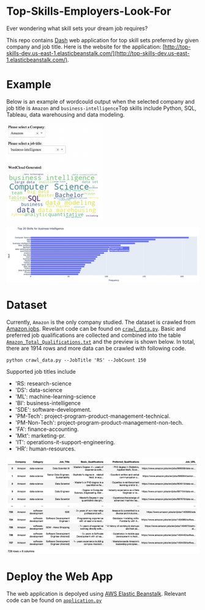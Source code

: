 # Top-Skills-Employers-Look-For

Ever wondering what skill sets your dream job requires?

This repo contains [Dash](https://dash.plotly.com/) web application for top skill sets preferred by given company and job title. Here is the website for the application: [http://top-skills-dev.us-east-1.elasticbeanstalk.com/](http://top-skills-dev.us-east-1.elasticbeanstalk.com/). 


# Example

Below is an example of wordcould output when the selected company and job title is `Amazon` and `business-intelligence`Top skills include Python, SQL, Tableau, data warehousing and data modeling. 

<img src="images/wc.png" width="50%">

![freq](images/freq.png)


# Dataset

Currently, `Amazon` is the only company studied. The dataset is crawled from [Amazon.jobs](https://www.amazon.jobs/en/). Revelant code can be found on [`crawl_data.py`](./crawl_data.py). Basic and preferred job qualifications are collected and combined into the table [`Amazon_Total_Qualifications.txt`](./data/Amazon_Total_Qualifications.txt) and the preview is shown below. In total, there are 1914 rows and more data can be crawled with following code. 

    python crawl_data.py --JobTitle 'RS' --JobCount 150

Supported job titles include
* 'RS: research-science
* 'DS': data-science
* 'ML': machine-learning-science
* 'BI': business-intelligence
* 'SDE': software-development.
* 'PM-Tech': project-program-product-management-technical.
* 'PM-Non-Tech': project-program-product-management-non-tech.
* 'FA': finance-accounting.
* 'Mkt': marketing-pr.
* 'IT': operations-it-support-engineering.
* 'HR': human-resources.


![data_table](images/data_table.png)

# Deploy the Web App

The web application is depolyed using [AWS Elastic Beanstalk](https://aws.amazon.com/elasticbeanstalk/). Relevant code can be found on [`application.py`](application.py)


